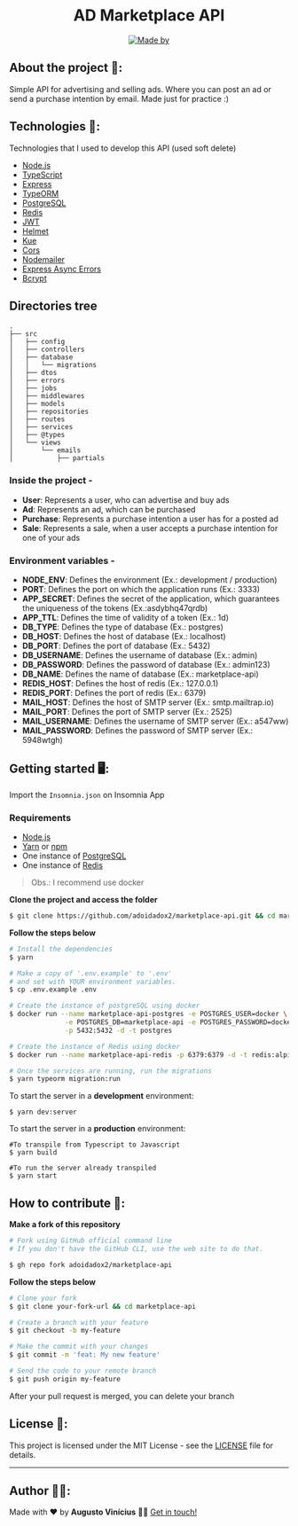 <h1 align="center">
  AD Marketplace API
</h1>

<p align="center">

  <a href="https://www.linkedin.com/in/augusto-vin%C3%ADcius-vasconcelos-tabosa-71aa991a5/" target="_blank" rel="noopener noreferrer">
    <img alt="Made by" src="https://img.shields.io/badge/made%20by-adoidadox2-%23FF9000">
  </a>
</p>

## About the project :open_file_folder::
Simple API for advertising and selling ads. Where you can post an ad or send a purchase intention by email. Made just for practice :)



## Technologies :rocket::

Technologies that I used to develop this API  (used soft delete)

- [Node.js](https://nodejs.org/en/)
- [TypeScript](https://www.typescriptlang.org/)
- [Express](https://expressjs.com/pt-br/)
- [TypeORM](https://typeorm.io/#/)
- [PostgreSQL](https://www.postgresql.org/)
- [Redis](https://github.com/redis/redis)
- [JWT](https://jwt.io/)
- [Helmet](https://helmetjs.github.io/)
- [Kue](https://github.com/Automattic/kue)
- [Cors](https://github.com/expressjs/cors)
- [Nodemailer](https://nodemailer.com/)
- [Express Async Errors](https://www.npmjs.com/package/express-async-errors)
- [Bcrypt](https://www.npmjs.com/package/bcrypt)


## Directories tree 

    .
    ├── src
	│   ├── config
	│   ├── controllers
	│   ├── database
	│   │   └── migrations
	│   ├── dtos
	│   ├── errors
	│   ├── jobs
	│   ├── middlewares
	│   ├── models
	│   ├── repositories
	│   ├── routes
	│   ├── services
	│   ├── @types
	│   └── views
	│       └── emails
	│           ├── partials

### Inside the project  -
- **User**: Represents a user, who can advertise and buy ads
- **Ad**: Represents an ad, which can be purchased
- **Purchase**: Represents a purchase intention a user has for a posted ad
- **Sale**: Represents a sale, when a user accepts a purchase intention for one of your ads

### Environment variables -
- **NODE_ENV**: Defines the environment  (Ex.: development / production)
- **PORT**: Defines the port on which the application runs (Ex.: 3333)
-  **APP_SECRET**: Defines the secret of the application, which guarantees the uniqueness of the tokens (Ex.:asdybhq47qrdb)    
-  **APP_TTL**: Defines the time of validity of a token (Ex.: 1d) 
- **DB_TYPE**: Defines the type of database (Ex.: postgres)
- **DB_HOST**: Defines the host of database (Ex.: localhost)
- **DB_PORT**: Defines the port of database (Ex.: 5432)
- **DB_USERNAME**: Defines the username of database (Ex.: admin)
- **DB_PASSWORD**: Defines the password of database (Ex.: admin123)
- **DB_NAME**: Defines the name of database (Ex.: marketplace-api)
- **REDIS_HOST**: Defines the host of redis (Ex.: 127.0.0.1)
- **REDIS_PORT**: Defines the port of redis (Ex.: 6379)
- **MAIL_HOST**: Defines the host of SMTP server (Ex.: smtp.mailtrap.io)
- **MAIL_PORT**: Defines the port of SMTP server  (Ex.: 2525)
- **MAIL_USERNAME**: Defines the username of SMTP server (Ex.: a547ww)
- **MAIL_PASSWORD**: Defines the password of SMTP server (Ex.: 5948wtgh)


## Getting started :desktop_computer::

Import the `Insomnia.json` on Insomnia App

### Requirements

- [Node.js](https://nodejs.org/en/)
- [Yarn](https://classic.yarnpkg.com/) or [npm](https://www.npmjs.com/)
- One instance of [PostgreSQL](https://www.postgresql.org/)
- One instance of [Redis](https://redis.io/)

> Obs.: I recommend use docker

**Clone the project and access the folder**

```bash
$ git clone https://github.com/adoidadox2/marketplace-api.git && cd marketplace-api
```

**Follow the steps below**

```bash
# Install the dependencies
$ yarn

# Make a copy of '.env.example' to '.env'
# and set with YOUR environment variables.
$ cp .env.example .env

# Create the instance of postgreSQL using docker
$ docker run --name marketplace-api-postgres -e POSTGRES_USER=docker \
              -e POSTGRES_DB=marketplace-api -e POSTGRES_PASSWORD=docker \
              -p 5432:5432 -d -t postgres

# Create the instance of Redis using docker
$ docker run --name marketplace-api-redis -p 6379:6379 -d -t redis:alpine

# Once the services are running, run the migrations
$ yarn typeorm migration:run

```
To start the server in a **development** environment: 

    $ yarn dev:server

To start the server in a **production** environment: 

    #To transpile from Typescript to Javascript
    $ yarn build
    
    #To run the server already transpiled
	$ yarn start

## How to contribute :thinking::

**Make a fork of this repository**

```bash
# Fork using GitHub official command line
# If you don't have the GitHub CLI, use the web site to do that.

$ gh repo fork adoidadox2/marketplace-api
```

**Follow the steps below**

```bash
# Clone your fork
$ git clone your-fork-url && cd marketplace-api

# Create a branch with your feature
$ git checkout -b my-feature

# Make the commit with your changes
$ git commit -m 'feat: My new feature'

# Send the code to your remote branch
$ git push origin my-feature
```

After your pull request is merged, you can delete your branch

## License :memo::

This project is licensed under the MIT License - see the [LICENSE](LICENSE) file for details.

---

## Author :man_technologist::

Made with :heart: by **Augusto Vinícius** 👋🏻 [Get in touch!](https://github.com/adoidadox2)
